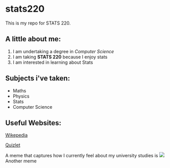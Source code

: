 # stats220

This is my repo for STATS 220. 

## A little about me:

1. I am undertaking a degree in *Computer Science*
2. I am taking **STATS 220** because I enjoy stats
3. I am interested in learning about Stats


## Subjects i've taken:

* Maths
* Physics
* Stats
* Computer Science


## Useful Websites:

[Wikepedia](https://en.wikipedia.org/wiki/Main_Page)

[Quizlet](https://quizlet.com/nz)

A meme that captures how I currently feel about my university studies is ![](https://c.tenor.com/8druEACXtX8AAAAd/tenor.gif)
Another meme [](https://tenor.com/en-GB/view/dancing-dino-dinosaur-dance-funny-gif-16796919706011066868)
